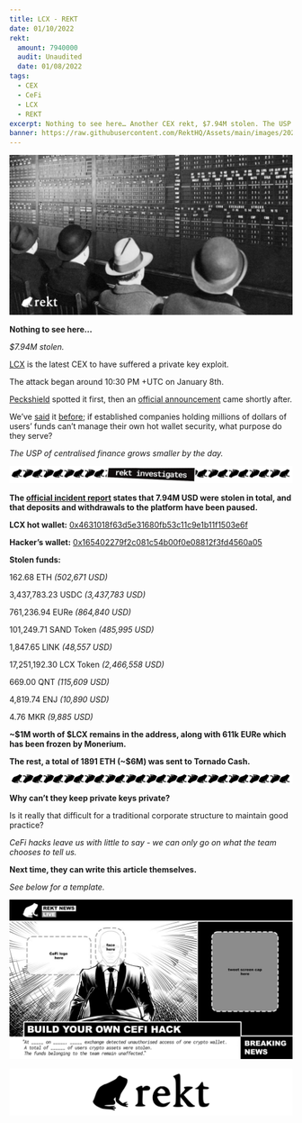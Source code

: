 ```yaml
---
title: LCX - REKT
date: 01/10/2022
rekt:
  amount: 7940000
  audit: Unaudited
  date: 01/08/2022
tags:
  - CEX
  - CeFi
  - LCX
  - REKT
excerpt: Nothing to see here… Another CEX rekt, $7.94M stolen. The USP of centralised finance grows smaller by the day.
banner: https://raw.githubusercontent.com/RektHQ/Assets/main/images/2022/01/lcx-header.png
---
```

![](https://raw.githubusercontent.com/RektHQ/Assets/main/images/2022/01/lcx-header.png)

**Nothing to see here…**

_$7.94M stolen._

[LCX](https://www.lcx.com/) is the latest CEX to have suffered a private key exploit.

The attack began around 10:30 PM +UTC on January 8th. 

[Peckshield](https://twitter.com/peckshield/status/1479975560743129092) spotted it first, then an [official announcement](https://twitter.com/lcx/status/1479976459766833152) came shortly after. 

We’ve [said](https://rekt.news/bitmart-rekt/) it [before](https://rekt.news/ascendex-rekt/); if established companies holding millions of dollars of users’ funds can’t manage their own hot wallet security, what purpose do they serve?

_The USP of centralised finance grows smaller by the day._

![](https://raw.githubusercontent.com/RektHQ/Assets/main/images/2021/09/rekt-investigates-linebreak.png)

**The [official incident report](https://www.lcx.com/hot-wallet-incident-report/) states that 7.94M USD were stolen in total, and that deposits and withdrawals to the platform have been paused.**

**LCX hot wallet:** [0x4631018f63d5e31680fb53c11c9e1b11f1503e6f](https://etherscan.io/address/0x4631018f63d5e31680fb53c11c9e1b11f1503e6f)

**Hacker’s wallet:** [0x165402279f2c081c54b00f0e08812f3fd4560a05](https://etherscan.io/address/0x165402279f2c081c54b00f0e08812f3fd4560a05)

**Stolen funds:**

162.68 ETH _(502,671 USD)_

3,437,783.23 USDC _(3,437,783 USD)_

761,236.94 EURe _(864,840 USD)_

101,249.71 SAND Token _(485,995 USD)_

1,847.65 LINK _(48,557 USD)_

17,251,192.30 LCX Token _(2,466,558 USD)_

669.00 QNT _(115,609 USD)_

4,819.74 ENJ _(10,890 USD)_

4.76 MKR _(9,885 USD)_

**~$1M worth of $LCX remains in the address, along with 611k EURe which has been frozen by Monerium.**

**The rest, a total of 1891 ETH (~$6M) was sent to Tornado Cash.**

![](https://raw.githubusercontent.com/RektHQ/Assets/main/images/2021/03/rekt-linebreak.png)

**Why can’t they keep private keys private?** 

Is it really that difficult for a traditional corporate structure to maintain good practice?

_CeFi hacks leave us with little to say - we can only go on what the team chooses to tell us._

**Next time, they can write this article themselves.**

_See below for a template._

![](https://raw.githubusercontent.com/RektHQ/Assets/main/images/2022/01/lcx-comic.png)

![](https://raw.githubusercontent.com/RektHQ/Assets/main/images/2021/08/rekt-outline-conc.png)

